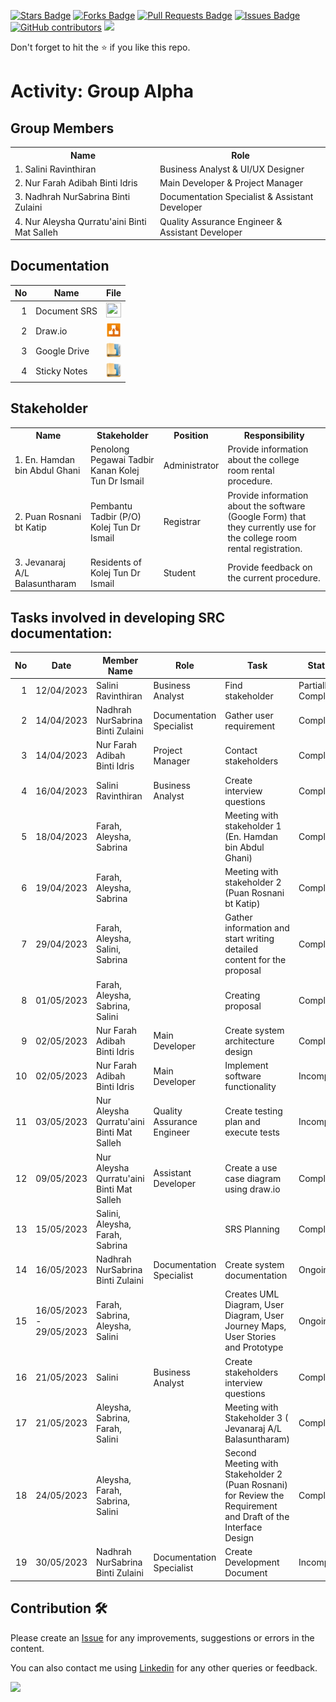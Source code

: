 
<a href="https://github.com/drshahizan/software-engineering/stargazers"><img src="https://img.shields.io/github/stars/drshahizan/software-engineering" alt="Stars Badge"/></a>
<a href="https://github.com/drshahizan/software-engineering/network/members"><img src="https://img.shields.io/github/forks/drshahizan/software-engineering" alt="Forks Badge"/></a>
<a href="https://github.com/drshahizan/software-engineering/pulls"><img src="https://img.shields.io/github/issues-pr/drshahizan/software-engineering" alt="Pull Requests Badge"/></a>
<a href="https://github.com/drshahizan/software-engineering/issues"><img src="https://img.shields.io/github/issues/drshahizan/software-engineering" alt="Issues Badge"/></a>
<a href="https://github.com/drshahizan/software-engineering/graphs/contributors"><img alt="GitHub contributors" src="https://img.shields.io/github/contributors/drshahizan/software-engineering?color=2b9348"></a>
![](https://visitor-badge.glitch.me/badge?page_id=drshahizan/software-engineering)

Don't forget to hit the :star: if you like this repo.

# Activity: Group Alpha

## Group Members
<table>
  <tr>
    <th>Name</th>
    <th>Role</th>
  </tr>
  <tr>
    <td>1. Salini Ravinthiran </td>
    <td> Business Analyst & UI/UX Designer </td>
  </tr>
  <tr>
    <td>2. Nur Farah Adibah Binti Idris </td>
    <td> Main Developer & Project Manager </td>
  </tr>
    <tr>
    <td>3. Nadhrah NurSabrina Binti Zulaini </td>
    <td> Documentation Specialist & Assistant Developer </td>
  </tr>
    <tr>
    <td>4. Nur Aleysha Qurratu'aini Binti Mat Salleh </td>
    <td> Quality Assurance Engineer & Assistant Developer </td>
  </tr>
</table>

## Documentation
| No | Name |File | 
| -----:| ----- | :------: | 
|1| Document SRS| <a href="https://docs.google.com/document/d/1K5BUQ4Y9mUT3usQTCvz8gkTchpclQgj0/edit?usp=sharing&ouid=109771361949126453388&rtpof=true&sd=true" ><img src="../../../../../images/pdf64.png" width="24px" height="24px" ></a>|
|2| Draw.io| <a href="https://github.com/drshahizan/software-engineering/tree/main/project/drawio/Alpha" ><img src="../../../../../images/drawio.svg" width="24px" height="24px" ></a>|
|3| Google Drive| <a href="https://drive.google.com/drive/folders/1ERPd7xwwLWaI4YWpnOIB1q48y3nP6lFU" ><img src="../../../../../images/data_folder.png" width="24px" height="24px" ></a>|
|4| Sticky Notes| <a href="https://jamboard.google.com/d/1yxRnUzK0eBlYsowkIQ3jPBOpH8cnhPoiXicmMu4oi_g/viewer?f=0" ><img src="../../../../../images/data_folder.png" width="24px" height="24px" ></a>|

## Stakeholder
<table>
  <tr>
    <th>Name</th>
    <th>Stakeholder</th>
    <th>Position</th>
    <th>Responsibility</th>
  </tr>
  <tr>
    <td>1. En. Hamdan bin Abdul Ghani</td>
    <td>Penolong Pegawai Tadbir Kanan Kolej Tun Dr Ismail</td>
    <td>Administrator</td>
    <td>Provide information about the college room rental procedure.</td>
  </tr>
    <tr>
    <td>2. Puan Rosnani bt Katip</td>
    <td>Pembantu Tadbir (P/O) Kolej Tun Dr Ismail</td>
    <td>Registrar</td>
    <td>Provide information about the software (Google Form) that they currently use for the college room rental registration.</td>
  </tr>
    <tr>
    <td>3. Jevanaraj A/L Balasuntharam</td>
    <td>Residents of Kolej Tun Dr Ismail</td>
    <td>Student</td>
    <td>Provide feedback on the current procedure.</td>
  </tr>
</table>

## Tasks involved in developing SRC documentation:

| No | Date | Member Name | Role	| Task	| Status	| 
| -----:| ----- | ------ | ------ | ------ | ------ |
| 1 | 12/04/2023 | Salini Ravinthiran | Business Analyst | Find stakeholder | Partially Complete |
| 2 | 14/04/2023 | Nadhrah NurSabrina Binti Zulaini | Documentation Specialist | Gather user requirement | Complete |
| 3 | 14/04/2023 | Nur Farah Adibah Binti Idris | Project Manager | Contact stakeholders | Complete |
| 4 | 16/04/2023 | Salini Ravinthiran | Business Analyst | Create interview questions | Complete |
| 5 | 18/04/2023 | Farah, Aleysha, Sabrina |  |  Meeting with stakeholder 1 (En. Hamdan bin Abdul Ghani) | Complete | 
| 6 | 19/04/2023 | Farah, Aleysha, Sabrina |  | Meeting with stakeholder 2 (Puan Rosnani bt Katip) | Complete |
| 7 | 29/04/2023 | Farah, Aleysha, Salini, Sabrina |  | Gather information and start writing detailed content for the proposal | Complete | 
| 8 | 01/05/2023 | Farah, Aleysha, Sabrina, Salini | | Creating proposal | Complete |
| 9 | 02/05/2023 | Nur Farah Adibah Binti Idris  | Main Developer | Create system architecture design | Complete |
| 10 | 02/05/2023 | Nur Farah Adibah Binti Idris  | Main Developer | Implement software functionality | Incomplete |
| 11 | 03/05/2023 | Nur Aleysha Qurratu'aini Binti Mat Salleh | Quality Assurance Engineer | Create testing plan and execute tests | Incomplete | 
| 12 | 09/05/2023 | Nur Aleysha Qurratu'aini Binti Mat Salleh |  Assistant Developer | Create a use case diagram using draw.io | Complete | 
| 13 | 15/05/2023 | Salini, Aleysha, Farah, Sabrina |  | SRS Planning | Complete |
| 14 | 16/05/2023 | Nadhrah NurSabrina Binti Zulaini | Documentation Specialist | Create system documentation | Ongoing |
| 15 | 16/05/2023 - 29/05/2023 | Farah, Sabrina, Aleysha, Salini |  | Creates UML Diagram, User Diagram, User Journey Maps, User Stories and Prototype | Ongoing |
| 16 | 21/05/2023 | Salini| Business Analyst | Create stakeholders interview questions| Complete |
| 17 | 21/05/2023 | Aleysha, Sabrina, Farah, Salini |  | Meeting with Stakeholder 3 ( Jevanaraj A/L Balasuntharam) | Complete | 
| 18 | 24/05/2023 | Aleysha, Farah, Sabrina, Salini |  | Second Meeting with Stakeholder 2 (Puan Rosnani) for Review the Requirement and Draft of the Interface Design | Complete |
| 19 | 30/05/2023 | Nadhrah NurSabrina Binti Zulaini | Documentation Specialist | Create Development Document | Incomplete |


## Contribution 🛠️
Please create an [Issue](https://github.com/drshahizan/software-engineering/issues) for any improvements, suggestions or errors in the content.

You can also contact me using [Linkedin](https://www.linkedin.com/in/drshahizan/) for any other queries or feedback.

![](https://visitor-badge.glitch.me/badge?page_id=drshahizan)

